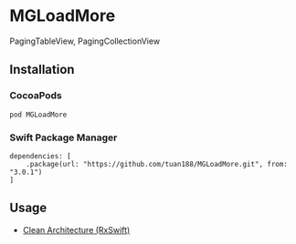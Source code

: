 # MGLoadMore
PagingTableView, PagingCollectionView


## Installation

### CocoaPods

```
pod MGLoadMore
```

### Swift Package Manager

```
dependencies: [
    .package(url: "https://github.com/tuan188/MGLoadMore.git", from: "3.0.1")
]
```

## Usage

* [Clean Architecture (RxSwift)](https://github.com/tuan188/MGCleanArchitecture)
